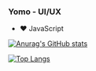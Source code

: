 ### Yomo - UI/UX

- ❤️ JavaScript

[![Anurag's GitHub stats](https://github-readme-stats.vercel.app/api?username=YomoSK&count_private=true&show_icons=true&theme=onedark&hide=issues,prs,stars&hide_border=true)](https://github.com/anuraghazra/github-readme-stats)

[![Top Langs](https://github-readme-stats.vercel.app/api/top-langs/?username=YomoSK&layout=compact)](https://github.com/anuraghazra/github-readme-stats)

<!--
**YomoSK/YomoSK** is a ✨ _special_ ✨ repository because its `README.md` (this file) appears on your GitHub profile.

Here are some ideas to get you started:

- 🔭 I’m currently working on ...
- 🌱 I’m currently learning ...
- 👯 I’m looking to collaborate on ...
- 🤔 I’m looking for help with ...
- 💬 Ask me about ...
- 📫 How to reach me: ...
- 😄 Pronouns: ...
- ⚡ Fun fact: ...
-->

